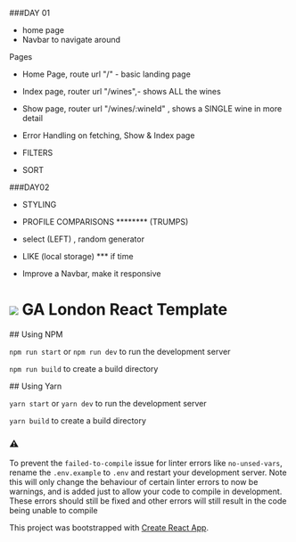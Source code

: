 
###DAY 01
- home page
- Navbar to navigate around

Pages
- Home Page, route url "/" - basic landing page
- Index page, router url "/wines",- shows ALL the wines
- Show page, router url "/wines/:wineId" , shows a SINGLE wine in more detail

- Error Handling on fetching, Show & Index page
- FILTERS
- SORT

###DAY02
- STYLING

- PROFILE COMPARISONS ******** (TRUMPS)
- select (LEFT) , random generator 



- LIKE (local storage) *** if time 

 
- Improve a Navbar, make it responsive















# ![](https://ga-dash.s3.amazonaws.com/production/assets/logo-9f88ae6c9c3871690e33280fcf557f33.png) GA London React Template

## Using NPM

`npm run start` or `npm run dev`  to run the development server

`npm run build` to create a build directory

## Using Yarn

`yarn start` or `yarn dev`  to run the development server

`yarn build` to create a build directory

### ⚠️

To prevent the `failed-to-compile` issue for linter errors like `no-unsed-vars`, rename the `.env.example` to `.env` and restart your development server. Note this will only change the behaviour of certain linter errors to now be warnings, and is added just to allow your code to compile in development. These errors should still be fixed and other errors will still result in the code being unable to compile

This project was bootstrapped with [Create React App](https://github.com/facebook/create-react-app).


